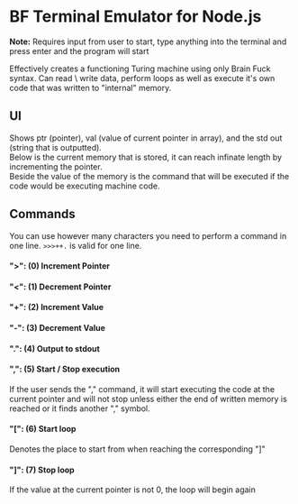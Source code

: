 # BF Terminal Emulator for Node.js

**Note:** Requires input from user to start, type anything into the terminal and press enter and the program will start

Effectively creates a functioning Turing machine using only Brain Fuck syntax. Can read \ write data, perform loops as well as execute it's own code that was written to "internal" memory.

## UI
Shows ptr (pointer), val (value of current pointer in array), and the std out (string that is outputted).  
Below is the current memory that is stored, it can reach infinate length by incrementing the pointer.  
Beside the value of the memory is the command that will be executed if the code would be executing machine code.

## Commands
You can use however many characters you need to perform a command in one line. `>>>++.` is valid for one line.

#### ">": (0) Increment Pointer

#### "<": (1) Decrement Pointer

#### "+": (2) Increment Value

#### "-": (3) Decrement Value

#### ".": (4) Output to stdout

#### ",": (5) Start / Stop execution
If the user sends the "," command, it will start executing the code at the current pointer and will not stop unless either the end of written memory is reached or it finds another "," symbol.

#### "[": (6) Start loop
Denotes the place to start from when reaching the corresponding "]"

#### "]": (7) Stop loop
If the value at the current pointer is not 0, the loop will begin again

